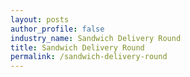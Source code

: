 ```yaml
---
layout: posts 
author_profile: false 
industry_name: Sandwich Delivery Round
title: Sandwich Delivery Round
permalink: /sandwich-delivery-round
---
```

